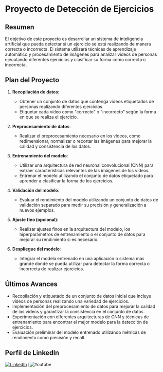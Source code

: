 # Proyecto de Detección de Ejercicios

## Resumen

El objetivo de este proyecto es desarrollar un sistema de inteligencia artificial que pueda detectar si un ejercicio se está realizando de manera correcta o incorrecta. El sistema utilizará técnicas de aprendizaje automático y procesamiento de imágenes para analizar vídeos de personas ejecutando diferentes ejercicios y clasificar su forma como correcta o incorrecta.

## Plan del Proyecto

1. **Recopilación de datos**:
   - Obtener un conjunto de datos que contenga vídeos etiquetados de personas realizando diferentes ejercicios.
   - Etiquetar cada vídeo como "correcto" o "incorrecto" según la forma en que se realiza el ejercicio.

2. **Preprocesamiento de datos**:
   - Realizar el preprocesamiento necesario en los vídeos, como redimensionar, normalizar o recortar las imágenes para mejorar la calidad y consistencia de los datos.

3. **Entrenamiento del modelo**:
   - Utilizar una arquitectura de red neuronal convolucional (CNN) para extraer características relevantes de las imágenes de los vídeos.
   - Entrenar el modelo utilizando el conjunto de datos etiquetado para aprender a clasificar la forma de los ejercicios.

4. **Validación del modelo**:
   - Evaluar el rendimiento del modelo utilizando un conjunto de datos de validación separado para medir su precisión y generalización a nuevos ejemplos.

5. **Ajuste fino (opcional)**:
   - Realizar ajustes finos en la arquitectura del modelo, los hiperparámetros de entrenamiento o el conjunto de datos para mejorar su rendimiento si es necesario.

6. **Despliegue del modelo**:
   - Integrar el modelo entrenado en una aplicación o sistema más grande donde se pueda utilizar para detectar la forma correcta o incorrecta de realizar ejercicios.

## Últimos Avances

- Recopilación y etiquetado de un conjunto de datos inicial que incluye vídeos de personas realizando una variedad de ejercicios.
- Implementación del preprocesamiento de datos para mejorar la calidad de los vídeos y garantizar la consistencia en el conjunto de datos.
- Experimentación con diferentes arquitecturas de CNN y técnicas de entrenamiento para encontrar el mejor modelo para la detección de ejercicios.
- Evaluación preliminar del modelo entrenado utilizando métricas de rendimiento como precisión y recall.

## Perfil de LinkedIn

[![LinkedIn](https://img.shields.io/badge/LinkedIn-Profile-blue?style=flat-square&logo=linkedin)](https://www.linkedin.com/in/lautarohillkirk/)
[![Youtube](https://youtu.be/BqW8KFrp8x8)

